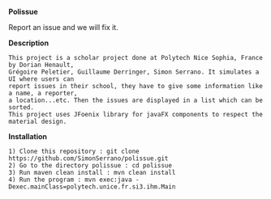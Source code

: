 **Polissue**

Report an issue and we will fix it.


**Description**

    This project is a scholar project done at Polytech Nice Sophia, France by Dorian Henault,
    Grégoire Peletier, Guillaume Derringer, Simon Serrano. It simulates a UI where users can
    report issues in their school, they have to give some information like a name, a reporter,
    a location...etc. Then the issues are displayed in a list which can be sorted.
    This project uses JFoenix library for javaFX components to respect the material design.
    

**Installation**

    1) Clone this repository : git clone https://github.com/SimonSerrano/polissue.git
    2) Go to the directory polissue : cd polissue
    3) Run maven clean install : mvn clean install
    4) Run the program : mvn exec:java -Dexec.mainClass=polytech.unice.fr.si3.ihm.Main
    
    
